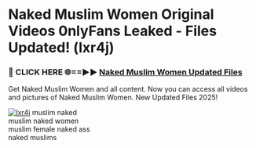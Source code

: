 # Naked Muslim Women Original Videos 0nlyFans Leaked - Files Updated! (lxr4j)

<h3>🔴 CLICK HERE 🌐==►► <a href="https://tinyurl.com/yckcrads" rel="nofollow">Naked Muslim Women Updated Files</a></h3>

Get Naked Muslim Women and all content. Now you can access all videos and pictures of Naked Muslim Women. New Updated Files 2025!

[![lxr4j](https://i.imgur.com/hpKpOFt.gif)](https://tinyurl.com/yckcrads)
muslim naked<br>
muslim naked women<br>
muslim female naked ass<br>
naked muslims